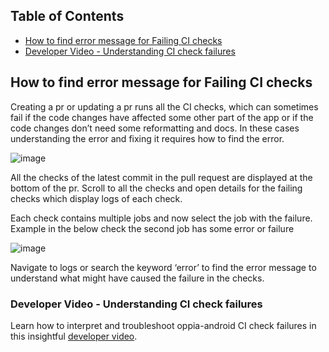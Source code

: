 ## Table of Contents

- [How to find error message for Failing CI checks](#how-to-find-error-message-for-failing-ci-checks)
- [Developer Video - Understanding CI check failures](#developer-video---understanding-ci-check-failures)

## How to find error message for Failing CI checks

Creating a pr or updating a pr runs all the CI checks, which can sometimes fail if the code changes have affected some other part of the app or if the code changes don’t need some reformatting and docs. In these cases understanding the error and fixing it requires how to find the error.

![image](https://user-images.githubusercontent.com/54740946/135907913-3e542b99-ff10-420e-819c-dac818033679.png)


All the checks of the latest commit in the pull request are displayed at the bottom of the pr. Scroll to all the checks and open details for the failing checks which display logs of each check.

Each check contains multiple jobs and now select the job with the failure.
Example in the below check the second job has some error or failure

![image](https://user-images.githubusercontent.com/54740946/135908001-eb46d5f1-2c1c-43ec-be62-8fab58bb00ec.png)


Navigate to logs or search the keyword ‘error’ to find the error message to understand what might have caused the failure in the checks.

### Developer Video - Understanding CI check failures
Learn how to interpret and troubleshoot oppia-android CI check failures in this insightful [developer video](https://youtu.be/I2bRf6fvgJ0?si=35sAagbUFSk6bOBA).
